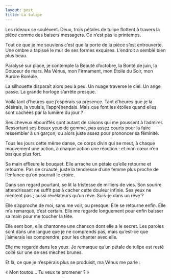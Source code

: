 ```yaml
---
layout: post
title: La tulipe
---
```


Les rideaux se soulèvent. Deux, trois pétales de tulipe flottent à travers la pièce comme des baisers messagers. Ce n’est pas le printemps. 

Tout ce que je me souviens c’est que la porte de la pièce s’est entrouverte. Une ombre a tapissé le mur de ses formes exquises. L’endroit a semblé bien plus beau. 

Paralysé sur place, je contemple la Beauté d’octobre, la Bonté de juin, la Douceur de mars. Ma Vénus, mon Firmament, mon Étoile du Soir, mon Aurore Boréale. 

La silhouette disparaît alors peu à peu. Un nuage traverse le ciel. Un ange passe. La grande horloge s’arrête presque. 

Voilà tant d’heures que j’espérais sa présence. Tant d’heures que je la désirais, la voulais, l’appréhendais. Mais que font les étoiles quand elles sont cachées par la lumière du jour ?

Ses cheveux ébouriffés sont autant de raisons qui me poussent à l’admirer. Ressortant ses beaux yeux de gemme, pas assez courts pour la faire ressembler à un garçon, ou alors juste assez pour prononcer sa féminité.

Tous les jours cette même danse, ce corps divin qui se meut, à chaque mouvement une action, à chaque action une réaction : et mon cœur n’en bat que plus fort.

Sa main effleure le bouquet. Elle arrache un pétale qu’elle retourne et retourne. Pas de cruauté, juste la tendresse d’une femme plus proche de l’enfance qu’on pourrait le croire.

Dans son regard pourtant, se lit la tristesse de milliers de vies. Son sourire attendrissant ne suffit pas à cacher cette douleur infinie. Ses yeux ne mentent pas ; aussi révélateurs qu’un rêve. Suis-je dans un rêve ?

Elle s’approche de moi, sans me voir, ou presque. Elle se retourne enfin. Elle m’a remarqué, c’est certain. Elle me regarde longuement pour enfin baisser sa main pour me toucher la tête.

Elle sent bon, elle chantonne une chanson dont elle a le secret. Les paroles sont dans une langue que je ne comprends pas, mais qu’est-ce que j’aimerais les comprendre, pour les chanter avec elle.

Elle me regarde dans les yeux. Je remarque qu’un pétale de tulipe est resté collé sur une de ses mèches brunes.

Et là, ce que je n’espérais plus se produisit, ma Vénus me parle :

« Mon toutou… Tu veux te promener ? »
